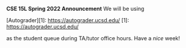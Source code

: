 __CSE 15L Spring 2022 Announcement__
We will be using 

[Autograder][1]: https://autograder.ucsd.edu/
[1]: https://autograder.ucsd.edu/

as the student queue during TA/tutor office hours.
Have a _nice_ week!
